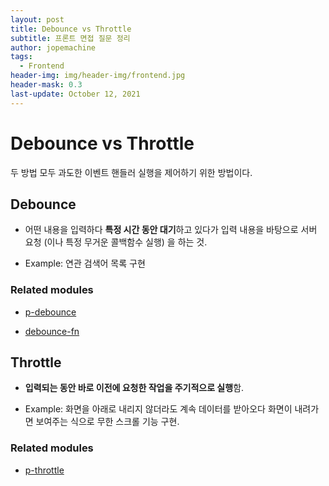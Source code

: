```yaml
---
layout: post
title: Debounce vs Throttle
subtitle: 프론트 면접 질문 정리
author: jopemachine
tags:
  - Frontend
header-img: img/header-img/frontend.jpg
header-mask: 0.3
last-update: October 12, 2021
---
```


# Debounce vs Throttle

두 방법 모두 과도한 이벤트 핸들러 실행을 제어하기 위한 방법이다.

## Debounce

- 어떤 내용을 입력하다 **특정 시간 동안 대기**하고 있다가 입력 내용을 바탕으로 서버 요청 (이나 특정 무거운 콜백함수 실행) 을 하는 것.

- Example: 연관 검색어 목록 구현

### Related modules

- [p-debounce](https://github.com/sindresorhus/p-debounce)

- [debounce-fn](https://github.com/sindresorhus/debounce-fn)

## Throttle

- **입력되는 동안 바로 이전에 요청한 작업을 주기적으로 실행**함.

- Example: 화면을 아래로 내리지 않더라도 계속 데이터를 받아오다 화면이 내려가면 보여주는 식으로 무한 스크롤 기능 구현.

### Related modules

- [p-throttle](https://github.com/sindresorhus/p-throttle)
